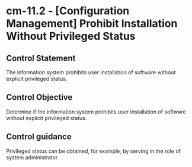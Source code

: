 # cm-11.2 - \[Configuration Management\] Prohibit Installation Without Privileged Status

## Control Statement

The information system prohibits user installation of software without explicit privileged status.

## Control Objective

Determine if the information system prohibits user installation of software without explicit privileged status.

## Control guidance

Privileged status can be obtained, for example, by serving in the role of system administrator.
